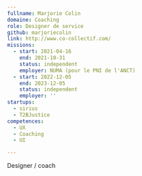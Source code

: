 ```yaml
---
fullname: Marjorie Colin
domaine: Coaching
role: Designer de service
github: marjoriecolin
link: http://www.co-collectif.com/
missions:
  - start: 2021-04-16
    end: 2021-10-31
    status: independent
    employer: NUMA (pour le PNI de l'ANCT)
  - start: 2022-12-05
    end: 2023-12-05
    status: independent
    employer: ''
startups:
  - sirius
  - T2BJustice
competences:
  - UX
  - Coaching
  - UI

---
```


Designer / coach